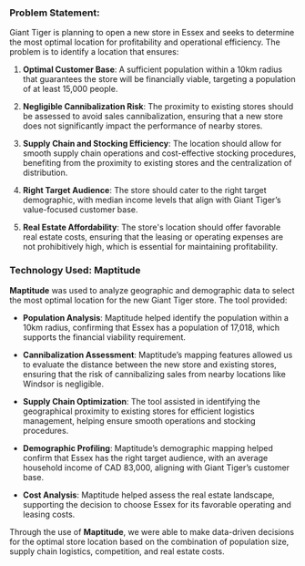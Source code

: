 ### Problem Statement:

Giant Tiger is planning to open a new store in Essex and seeks to determine the most optimal location for profitability and operational efficiency. The problem is to identify a location that ensures:

1. **Optimal Customer Base**: A sufficient population within a 10km radius that guarantees the store will be financially viable, targeting a population of at least 15,000 people.
   
2. **Negligible Cannibalization Risk**: The proximity to existing stores should be assessed to avoid sales cannibalization, ensuring that a new store does not significantly impact the performance of nearby stores.

3. **Supply Chain and Stocking Efficiency**: The location should allow for smooth supply chain operations and cost-effective stocking procedures, benefiting from the proximity to existing stores and the centralization of distribution.

4. **Right Target Audience**: The store should cater to the right target demographic, with median income levels that align with Giant Tiger’s value-focused customer base.

5. **Real Estate Affordability**: The store's location should offer favorable real estate costs, ensuring that the leasing or operating expenses are not prohibitively high, which is essential for maintaining profitability.

### Technology Used: Maptitude

**Maptitude** was used to analyze geographic and demographic data to select the most optimal location for the new Giant Tiger store. The tool provided:

- **Population Analysis**: Maptitude helped identify the population within a 10km radius, confirming that Essex has a population of 17,018, which supports the financial viability requirement.

- **Cannibalization Assessment**: Maptitude’s mapping features allowed us to evaluate the distance between the new store and existing stores, ensuring that the risk of cannibalizing sales from nearby locations like Windsor is negligible.

- **Supply Chain Optimization**: The tool assisted in identifying the geographical proximity to existing stores for efficient logistics management, helping ensure smooth operations and stocking procedures.

- **Demographic Profiling**: Maptitude’s demographic mapping helped confirm that Essex has the right target audience, with an average household income of CAD 83,000, aligning with Giant Tiger’s customer base.

- **Cost Analysis**: Maptitude helped assess the real estate landscape, supporting the decision to choose Essex for its favorable operating and leasing costs. 

Through the use of **Maptitude**, we were able to make data-driven decisions for the optimal store location based on the combination of population size, supply chain logistics, competition, and real estate costs.
